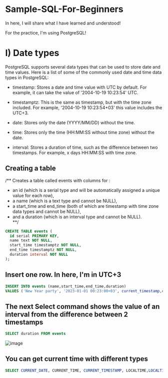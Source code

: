 # Sample-SQL-For-Beginners

In here, I will share what I have learned and understood! 

For the practice, I'm using PostgreSQL!

# I) Date types

PostgreSQL supports several data types that can be used to store date and time values. 
Here is a list of some of the commonly used date and time data types in PostgreSQL:

- timestamp: Stores a date and time value with UTC by default. For example, it can take the value of '2004-10-19 10:23:54' UTC.

- timestamptz: This is the same as timestamp, but with the time zone included. For example, '2004-10-19 10:23:54+03' this value includes the UTC+3.

- date: Stores only the date (YYYY/MM/DD) without the time.

- time: Stores only the time (HH:MM:SS without time zone) without the date.

- interval: Stores a duration of time, such as the difference between two timestamps. For example, x days HH:MM:SS with time zone.

## Creating a table
/**
 Creates a table called events with columns for :
 - an id (which is a serial type and will be automatically assigned a unique value for each row), 
 - a name (which is a text type and cannot be NULL), 
 - a start_time and end_time (both of which are timestamp with time zone data types and cannot be NULL), 
 - and a duration (which is an interval type and cannot be NULL). <br>
**/

``` sql
CREATE TABLE events (
  id serial PRIMARY KEY,
  name text NOT NULL,
  start_time timestamptz NOT NULL,
  end_time timestamptz NOT NULL,
  duration interval NOT NULL
);
```

## Insert one row. In here, I'm in UTC+3

``` sql
INSERT INTO events (name,start_time,end_time,duration)
VALUES ('New Year party', '2023-01-01 00:23:00+03', current_timestamp,current_timestamp-'2023-01-01 00:23:00+03')
```

## The next Select command shows the value of an interval from the difference between 2 timestamps 
``` sql
SELECT duration FROM events
```

![image](https://user-images.githubusercontent.com/16953165/211298861-37a96fc9-48ff-4507-b452-786a4dc10273.png)

## You can get current time with different types
``` sql
SELECT CURRENT_DATE, CURRENT_TIME, CURRENT_TIMESTAMP, LOCALTIME,LOCALTIMESTAMP
```


